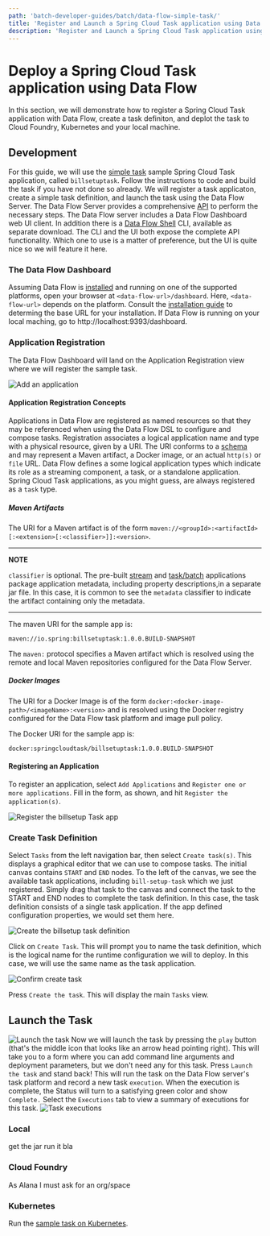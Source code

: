 ```yaml
---
path: 'batch-developer-guides/batch/data-flow-simple-task/'
title: 'Register and Launch a Spring Cloud Task application using Data Flow'
description: 'Register and Launch a Spring Cloud Task application using Data Flow'
---
```


# Deploy a Spring Cloud Task application using Data Flow

In this section, we will demonstrate how to register a Spring Cloud Task application with Data Flow, create a task definiton, and deplot the task to Cloud Foundry, Kubernetes and your local machine.

## Development

For this guide, we will use the [simple task](batch-developer-guides/batch/simple-task) sample Spring Cloud Task application, called `billsetuptask`.
Follow the instructions to code and build the task if you have not done so already.
We will register a task applicaton, create a simple task definition, and launch the task using the Data Flow Server.
The Data Flow Server provides a comprehensive [API](http://docs.spring.io/spring-cloud-dataflow/docs/current/reference/htmlsingle/#api-guide) to perform the necessary steps.
The Data Flow server includes a Data Flow Dashboard web UI client. In addition there is a [Data Flow Shell](http://docs.spring.io/spring-cloud-dataflow/docs/current/reference/htmlsingle/#shell) CLI, available as separate download.
The CLI and the UI both expose the complete API functionality.
Which one to use is a matter of preference, but the UI is quite nice so we will feature it here.

### The Data Flow Dashboard

Assuming Data Flow is [installed](installation/) and running on one of the supported platforms, open your browser at `<data-flow-url>/dashboard`. Here, `<data-flow-url>` depends on the platform. Consult the [installation guide](/installation) to determing the base URL for your installation. If Data Flow is running on your local maching, go to http://localhost:9393/dashboard.

### Application Registration

The Data Flow Dashboard will land on the Application Registration view where we will register the sample task.

![Add an application](images/SCDF-add-applications.png)

#### Application Registration Concepts

Applications in Data Flow are registered as named resources so that they may be referenced when using the Data Flow DSL to configure and compose tasks.
Registration associates a logical application name and type with a physical resource, given by a URI.
The URI conforms to a [schema](http://docs.spring.io/spring-cloud-dataflow/docs/current/reference/htmlsingle/#spring-cloud-dataflow-register-stream-apps) and may represent a Maven artifact, a Docker image, or an actual `http(s)` or `file` URL.
Data Flow defines a some logical application types which indicate its role as a streaming component, a task, or a standalone application.
Spring Cloud Task applications, as you might guess, are always registered as a `task` type.

##### Maven Artifacts

The URI for a Maven artifact is of the form `maven://<groupId>:<artifactId>[:<extension>[:<classifier>]]:<version>`.

---

**NOTE**

`classifier` is optional.
The pre-built [stream](http://cloud.spring.io/spring-cloud-stream-app-starters/) and [task/batch](http://cloud.spring.io/spring-cloud-task-app-starters/) applications package application metadata, including property descriptions,in a separate jar file.
In this case, it is common to see the `metadata` classifier to indicate the artifact containing only the metadata.

---

The maven URI for the sample app is:

```
maven://io.spring:billsetuptask:1.0.0.BUILD-SNAPSHOT
```

The `maven:` protocol specifies a Maven artifact which is resolved using the remote and local Maven repositories configured for the Data Flow Server.

##### Docker Images

The URI for a Docker Image is of the form `docker:<docker-image-path>/<imageName>:<version>` and is resolved using the Docker registry configured for the Data Flow task platform and image pull policy.

The Docker URI for the sample app is:

```
docker:springcloudtask/billsetuptask:1.0.0.BUILD-SNAPSHOT
```

#### Registering an Application

To register an application, select `Add Applications` and `Register one or more applications`. Fill in the form, as shown, and hit `Register the application(s)`.

![Register the billsetup Task app](images/SCDF-register-task-app-maven.png)

### Create Task Definition

Select `Tasks` from the left navigation bar, then select `Create task(s)`.
This displays a graphical editor that we can use to compose tasks.
The initial canvas contains `START` and `END` nodes. To the left of the canvas, we see the available task applications, including `bill-setup-task` which we just registered.
Simply drag that task to the canvas and connect the task to the START and END nodes to complete the task definition.
In this case, the task definition consists of a single task application.
If the app defined configuration properties, we would set them here.

![Create the billsetup task definition](images/SCDF-create-task.png)

Click on `Create Task`.
This will prompt you to name the task definition, which is the logical name for the runtime configuration we will to deploy.
In this case, we will use the same name as the task application.

![Confirm create task](images/SCDF-confirm-create-task.png)

Press `Create the task`.
This will display the main `Tasks` view.

## Launch the Task

![Launch the task](images/SCDF-launch-task.png)
Now we will launch the task by pressing the `play` button (that's the middle icon that looks like an arrow head pointing right).
This will take you to a form where you can add command line arguments and deployment parameters, but we don't need any for this task.
Press `Launch the task` and stand back!
This will run the task on the Data Flow server's task platform and record a new task `execution`.
When the execution is complete, the Status will turn to a satisfying green color and show `Complete.`
Select the `Executions` tab to view a summary of executions for this task.
![Task executions](images/SCDF-task-executions.png)

### Local

get the jar run it bla

### Cloud Foundry

As Alana I must ask for an org/space

### Kubernetes

Run the [sample task on Kubernetes](/documentation/batch-developer-guides/batch/data-flow-simple-task-kubernetes/).
